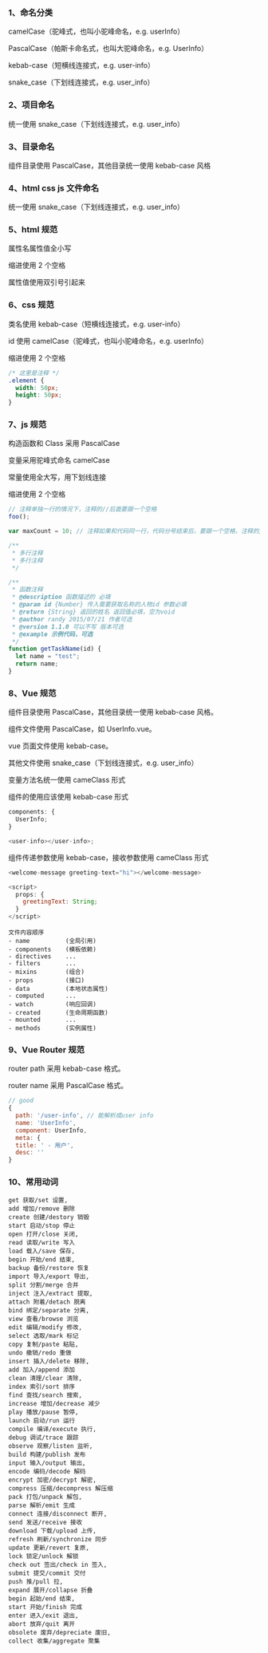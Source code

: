 ### 1、命名分类

camelCase（驼峰式，也叫小驼峰命名，e.g. userInfo）

PascalCase（帕斯卡命名式，也叫大驼峰命名，e.g. UserInfo）

kebab-case（短横线连接式，e.g. user-info）

snake_case（下划线连接式，e.g. user_info）

### 2、项目命名

统一使用 snake_case（下划线连接式，e.g. user_info）

### 3、目录命名

组件目录使用 PascalCase，其他目录统一使用 kebab-case 风格

### 4、html css js 文件命名

统一使用 snake_case（下划线连接式，e.g. user_info）

### 5、html 规范

属性名属性值全小写

缩进使用 2 个空格

属性值使用双引号引起来

### 6、css 规范

类名使用 kebab-case（短横线连接式，e.g. user-info）

id 使用 camelCase（驼峰式，也叫小驼峰命名，e.g. userInfo）

缩进使用 2 个空格

```css
/* 这里是注释 */
.element {
  width: 50px;
  height: 50px;
}
```

### 7、js 规范

构造函数和 Class 采用 PascalCase

变量采用驼峰式命名 camelCase

常量使用全大写，用下划线连接

缩进使用 2 个空格

```js
// 注释单独一行的情况下，注释的//后面要跟一个空格
foo();

var maxCount = 10; // 注释如果和代码同一行，代码分号结束后，要跟一个空格，注释的//后也要跟一个空格

/**
 * 多行注释
 * 多行注释
 */

/**
 * 函数注释
 * @description 函数描述的 必填
 * @param id {Number} 传入需要获取名称的人物id 参数必填
 * @return {String} 返回的姓名 返回值必填，空为void
 * @author randy 2015/07/21 作者可选
 * @version 1.1.0 可以不写 版本可选
 * @example 示例代码，可选
 */
function getTaskName(id) {
  let name = "test";
  return name;
}
```

### 8、Vue 规范

组件目录使用 PascalCase，其他目录统一使用 kebab-case 风格。

组件文件使用 PascalCase，如 UserInfo.vue。

vue 页面文件使用 kebab-case。

其他文件使用 snake_case（下划线连接式，e.g. user_info）

变量方法名统一使用 cameClass 形式

组件的使用应该使用 kebab-case 形式

```js
components: {
  UserInfo;
}

<user-info></user-info>;
```

组件传递参数使用 kebab-case，接收参数使用 cameClass 形式

```js
<welcome-message greeting-text="hi"></welcome-message>

<script>
  props: {
    greetingText: String;
  }
</script>
```

```
文件内容顺序
- name          (全局引用)
- components    (模板依赖)
- directives    ...
- filters       ...
- mixins        (组合)
- props         (接口)
- data          (本地状态属性)
- computed      ...
- watch         (响应回调)
- created       (生命周期函数)
- mounted       ...
- methods       (实例属性)
```

### 9、Vue Router 规范

router path 采用 kebab-case 格式。

router name 采用 PascalCase 格式。

```js
// good
{
  path: '/user-info', // 能解析成user info
  name: 'UserInfo',
  component: UserInfo,
  meta: {
  title: ' - 用户',
  desc: ''
}
```

### 10、常用动词

    get 获取/set 设置,
    add 增加/remove 删除
    create 创建/destory 销毁
    start 启动/stop 停止
    open 打开/close 关闭,
    read 读取/write 写入
    load 载入/save 保存,
    begin 开始/end 结束,
    backup 备份/restore 恢复
    import 导入/export 导出,
    split 分割/merge 合并
    inject 注入/extract 提取,
    attach 附着/detach 脱离
    bind 绑定/separate 分离,
    view 查看/browse 浏览
    edit 编辑/modify 修改,
    select 选取/mark 标记
    copy 复制/paste 粘贴,
    undo 撤销/redo 重做
    insert 插入/delete 移除,
    add 加入/append 添加
    clean 清理/clear 清除,
    index 索引/sort 排序
    find 查找/search 搜索,
    increase 增加/decrease 减少
    play 播放/pause 暂停,
    launch 启动/run 运行
    compile 编译/execute 执行,
    debug 调试/trace 跟踪
    observe 观察/listen 监听,
    build 构建/publish 发布
    input 输入/output 输出,
    encode 编码/decode 解码
    encrypt 加密/decrypt 解密,
    compress 压缩/decompress 解压缩
    pack 打包/unpack 解包,
    parse 解析/emit 生成
    connect 连接/disconnect 断开,
    send 发送/receive 接收
    download 下载/upload 上传,
    refresh 刷新/synchronize 同步
    update 更新/revert 复原,
    lock 锁定/unlock 解锁
    check out 签出/check in 签入,
    submit 提交/commit 交付
    push 推/pull 拉,
    expand 展开/collapse 折叠
    begin 起始/end 结束,
    start 开始/finish 完成
    enter 进入/exit 退出,
    abort 放弃/quit 离开
    obsolete 废弃/depreciate 废旧,
    collect 收集/aggregate 聚集
